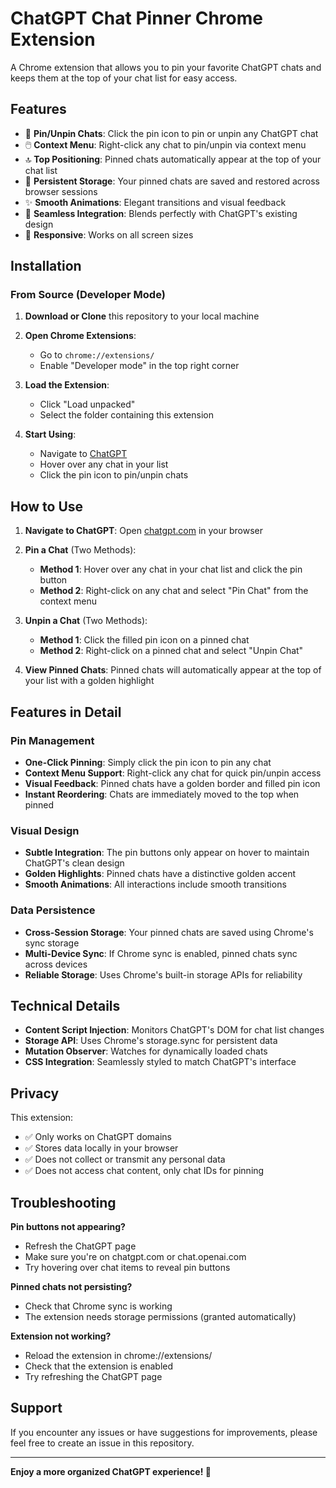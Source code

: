 # ChatGPT Chat Pinner Chrome Extension

A Chrome extension that allows you to pin your favorite ChatGPT chats and keeps them at the top of your chat list for easy access.

## Features

- 📌 **Pin/Unpin Chats**: Click the pin icon to pin or unpin any ChatGPT chat
- 🖱️ **Context Menu**: Right-click any chat to pin/unpin via context menu
- 🔝 **Top Positioning**: Pinned chats automatically appear at the top of your chat list
- 💾 **Persistent Storage**: Your pinned chats are saved and restored across browser sessions
- ✨ **Smooth Animations**: Elegant transitions and visual feedback
- 🎨 **Seamless Integration**: Blends perfectly with ChatGPT's existing design
- 📱 **Responsive**: Works on all screen sizes

## Installation

### From Source (Developer Mode)

1. **Download or Clone** this repository to your local machine

2. **Open Chrome Extensions**:
   - Go to `chrome://extensions/`
   - Enable "Developer mode" in the top right corner

3. **Load the Extension**:
   - Click "Load unpacked"
   - Select the folder containing this extension

4. **Start Using**:
   - Navigate to [ChatGPT](https://chatgpt.com)
   - Hover over any chat in your list
   - Click the pin icon to pin/unpin chats

## How to Use

1. **Navigate to ChatGPT**: Open [chatgpt.com](https://chatgpt.com) in your browser

2. **Pin a Chat** (Two Methods):
   - **Method 1**: Hover over any chat in your chat list and click the pin button
   - **Method 2**: Right-click on any chat and select "Pin Chat" from the context menu

3. **Unpin a Chat** (Two Methods):
   - **Method 1**: Click the filled pin icon on a pinned chat
   - **Method 2**: Right-click on a pinned chat and select "Unpin Chat"


4. **View Pinned Chats**: Pinned chats will automatically appear at the top of your list with a golden highlight

## Features in Detail

### Pin Management
- **One-Click Pinning**: Simply click the pin icon to pin any chat
- **Context Menu Support**: Right-click any chat for quick pin/unpin access
- **Visual Feedback**: Pinned chats have a golden border and filled pin icon
- **Instant Reordering**: Chats are immediately moved to the top when pinned

### Visual Design
- **Subtle Integration**: The pin buttons only appear on hover to maintain ChatGPT's clean design
- **Golden Highlights**: Pinned chats have a distinctive golden accent
- **Smooth Animations**: All interactions include smooth transitions

### Data Persistence
- **Cross-Session Storage**: Your pinned chats are saved using Chrome's sync storage
- **Multi-Device Sync**: If Chrome sync is enabled, pinned chats sync across devices
- **Reliable Storage**: Uses Chrome's built-in storage APIs for reliability

## Technical Details

- **Content Script Injection**: Monitors ChatGPT's DOM for chat list changes
- **Storage API**: Uses Chrome's storage.sync for persistent data
- **Mutation Observer**: Watches for dynamically loaded chats
- **CSS Integration**: Seamlessly styled to match ChatGPT's interface

## Privacy

This extension:
- ✅ Only works on ChatGPT domains
- ✅ Stores data locally in your browser
- ✅ Does not collect or transmit any personal data
- ✅ Does not access chat content, only chat IDs for pinning

## Troubleshooting

**Pin buttons not appearing?**
- Refresh the ChatGPT page
- Make sure you're on chatgpt.com or chat.openai.com
- Try hovering over chat items to reveal pin buttons

**Pinned chats not persisting?**
- Check that Chrome sync is working
- The extension needs storage permissions (granted automatically)

**Extension not working?**
- Reload the extension in chrome://extensions/
- Check that the extension is enabled
- Try refreshing the ChatGPT page

## Support

If you encounter any issues or have suggestions for improvements, please feel free to create an issue in this repository.

---

**Enjoy a more organized ChatGPT experience! 🚀**